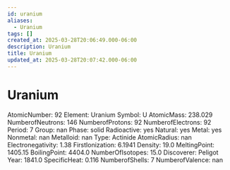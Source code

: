 ```yaml
---
id: uranium
aliases:
  - Uranium
tags: []
created_at: 2025-03-28T20:06:49.000-06:00
description: Uranium
title: Uranium
updated_at: 2025-03-28T20:07:42.000-06:00
---
```


# Uranium
AtomicNumber: 92
Element: Uranium
Symbol: U
AtomicMass: 238.029
NumberofNeutrons: 146
NumberofProtons: 92
NumberofElectrons: 92
Period: 7
Group: nan
Phase: solid
Radioactive: yes
Natural: yes
Metal: yes
Nonmetal: nan
Metalloid: nan
Type: Actinide
AtomicRadius: nan
Electronegativity: 1.38
FirstIonization: 6.1941
Density: 19.0
MeltingPoint: 1405.15
BoilingPoint: 4404.0
NumberOfIsotopes: 15.0
Discoverer: Peligot
Year: 1841.0
SpecificHeat: 0.116
NumberofShells: 7
NumberofValence: nan
